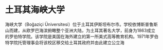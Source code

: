 # 土耳其海峡大学

海峡大学（Boğaziçi Üniversitesi）位于土耳其伊斯坦布尔市。学校依博斯普鲁斯山而建，从欧罗巴海滨俯瞰整个亚洲大陆，为土耳其著名大学，前身为1863成立的罗伯特学院。该学院是美国在海外建立的第一所美式高等教育机构。1971年罗伯特学院托管理事会将该校区移交给土耳其政府并由此建立公立海